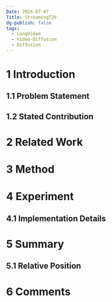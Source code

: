 ```yaml
---
Date: 2024-07-07
Title: StreamingT2V
dg-publish: false
tags:
  - LongVideo
  - Video-Diffusion
  - Diffusion
---
```


# 1 Introduction

## 1.1 Problem Statement


## 1.2 Stated Contribution



# 2 Related Work

# 3 Method

# 4 Experiment
## 4.1 Implementation Details  

# 5 Summary

## 5.1 Relative Position
# 6 Comments

